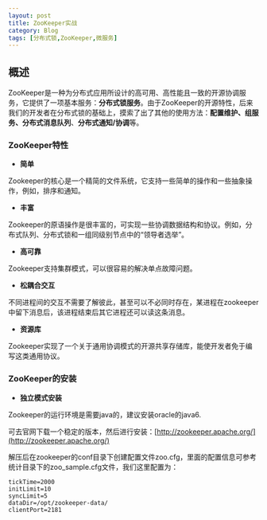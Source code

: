 ```yaml
---
layout: post
title: ZooKeeper实战
category: Blog
tags: [分布式锁,ZooKeeper,微服务]
---
```


## 概述

ZooKeeper是一种为分布式应用所设计的高可用、高性能且一致的开源协调服务，它提供了一项基本服务：**分布式锁服务**。由于ZooKeeper的开源特性，后来我们的开发者在分布式锁的基础上，摸索了出了其他的使用方法：**配置维护、组服务、分布式消息队列**、**分布式通知/协调**等。

### ZooKeeper特性

- **简单**

Zookeeper的核心是一个精简的文件系统，它支持一些简单的操作和一些抽象操作，例如，排序和通知。

- **丰富**

Zookeeper的原语操作是很丰富的，可实现一些协调数据结构和协议。例如，分布式队列、分布式锁和一组同级别节点中的“领导者选举”。

- **高可靠**

Zookeeper支持集群模式，可以很容易的解决单点故障问题。

- **松耦合交互**

不同进程间的交互不需要了解彼此，甚至可以不必同时存在，某进程在zookeeper中留下消息后，该进程结束后其它进程还可以读这条消息。

- **资源库**

Zookeeper实现了一个关于通用协调模式的开源共享存储库，能使开发者免于编写这类通用协议。

### ZooKeeper的安装

- **独立模式安装**

Zookeeper的运行环境是需要java的，建议安装oracle的java6.

可去官网下载一个稳定的版本，然后进行安装：[http://zookeeper.apache.org/](http://zookeeper.apache.org/)

解压后在zookeeper的conf目录下创建配置文件zoo.cfg，里面的配置信息可参考统计目录下的zoo_sample.cfg文件，我们这里配置为：

```properties
tickTime=2000
initLimit=10
syncLimit=5
dataDir=/opt/zookeeper-data/
clientPort=2181
```
